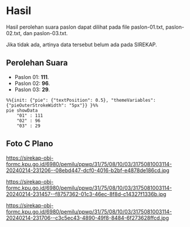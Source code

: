 # Hasil

Hasil perolehan suara paslon dapat dilihat pada file paslon-01.txt, paslon-02.txt, dan paslon-03.txt.

Jika tidak ada, artinya data tersebut belum ada pada SIREKAP.

## Perolehan Suara

 * Paslon 01: **111**.
 * Paslon 02: **96**.
 * Paslon 03: **29**.

```mermaid
%%{init: {"pie": {"textPosition": 0.5}, "themeVariables": {"pieOuterStrokeWidth": "5px"}} }%%
pie showData
    "01" : 111
    "02" : 96
    "03" : 29
```
## Foto C Plano

https://sirekap-obj-formc.kpu.go.id/6980/pemilu/ppwp/31/75/08/10/03/3175081003114-20240214-231206--08ebd447-dcf0-4016-b2bf-e4878de186cd.jpg

https://sirekap-obj-formc.kpu.go.id/6980/pemilu/ppwp/31/75/08/10/03/3175081003114-20240214-231457--f8757362-01c3-46ec-8f8d-c14327f1336b.jpg

https://sirekap-obj-formc.kpu.go.id/6980/pemilu/ppwp/31/75/08/10/03/3175081003114-20240214-231706--c3c5ec43-4890-49f8-8484-6f273628ffcd.jpg

